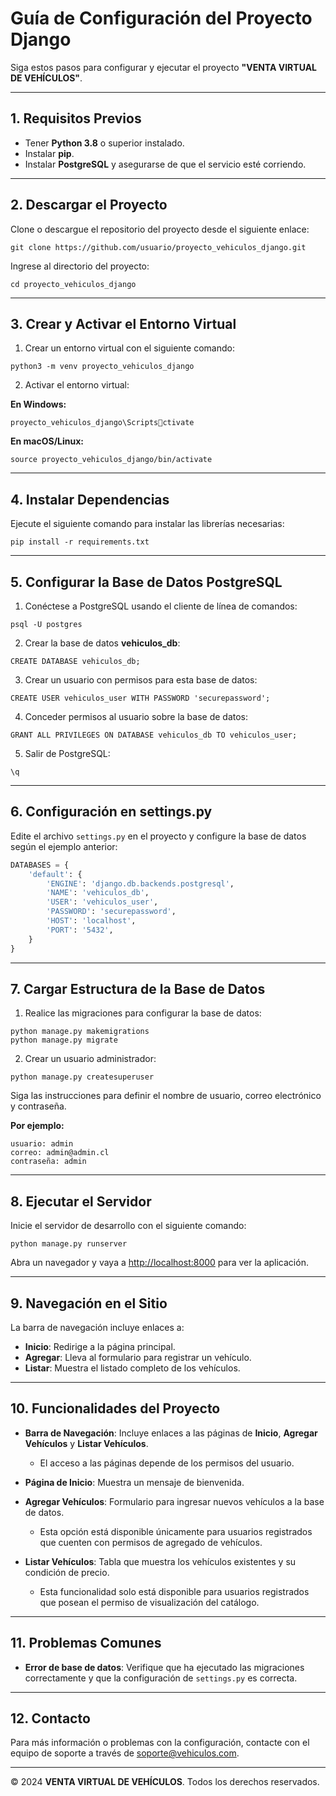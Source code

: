 
# Guía de Configuración del Proyecto Django

Siga estos pasos para configurar y ejecutar el proyecto **"VENTA VIRTUAL DE VEHÍCULOS"**.

---

## 1. Requisitos Previos

- Tener **Python 3.8** o superior instalado.
- Instalar **pip**.
- Instalar **PostgreSQL** y asegurarse de que el servicio esté corriendo.

---

## 2. Descargar el Proyecto

Clone o descargue el repositorio del proyecto desde el siguiente enlace:

```
git clone https://github.com/usuario/proyecto_vehiculos_django.git
```

Ingrese al directorio del proyecto:

```
cd proyecto_vehiculos_django
```

---

## 3. Crear y Activar el Entorno Virtual

1. Crear un entorno virtual con el siguiente comando:

```
python3 -m venv proyecto_vehiculos_django
```

2. Activar el entorno virtual:

**En Windows:**

```
proyecto_vehiculos_django\Scriptsctivate
```

**En macOS/Linux:**

```
source proyecto_vehiculos_django/bin/activate
```

---

## 4. Instalar Dependencias

Ejecute el siguiente comando para instalar las librerías necesarias:

```
pip install -r requirements.txt
```

---

## 5. Configurar la Base de Datos PostgreSQL

1. Conéctese a PostgreSQL usando el cliente de línea de comandos:

```
psql -U postgres
```

2. Crear la base de datos **vehiculos_db**:

```
CREATE DATABASE vehiculos_db;
```

3. Crear un usuario con permisos para esta base de datos:

```
CREATE USER vehiculos_user WITH PASSWORD 'securepassword';
```

4. Conceder permisos al usuario sobre la base de datos:

```
GRANT ALL PRIVILEGES ON DATABASE vehiculos_db TO vehiculos_user;
```

5. Salir de PostgreSQL:

```
\q
```

---

## 6. Configuración en settings.py

Edite el archivo `settings.py` en el proyecto y configure la base de datos según el ejemplo anterior:

```python
DATABASES = {
    'default': {
        'ENGINE': 'django.db.backends.postgresql',
        'NAME': 'vehiculos_db',
        'USER': 'vehiculos_user',
        'PASSWORD': 'securepassword',
        'HOST': 'localhost',
        'PORT': '5432',
    }
}
```

---

## 7. Cargar Estructura de la Base de Datos

1. Realice las migraciones para configurar la base de datos:

```
python manage.py makemigrations
python manage.py migrate
```

2. Crear un usuario administrador:

```
python manage.py createsuperuser
```

Siga las instrucciones para definir el nombre de usuario, correo electrónico y contraseña.

**Por ejemplo:**

```
usuario: admin
correo: admin@admin.cl
contraseña: admin
```

---

## 8. Ejecutar el Servidor

Inicie el servidor de desarrollo con el siguiente comando:

```
python manage.py runserver
```

Abra un navegador y vaya a [http://localhost:8000](http://localhost:8000) para ver la aplicación.

---

## 9. Navegación en el Sitio

La barra de navegación incluye enlaces a:

- **Inicio**: Redirige a la página principal.
- **Agregar**: Lleva al formulario para registrar un vehículo.
- **Listar**: Muestra el listado completo de los vehículos.

---

## 10. Funcionalidades del Proyecto

- **Barra de Navegación**: Incluye enlaces a las páginas de **Inicio**, **Agregar Vehículos** y **Listar Vehículos**.
    * El acceso a las páginas depende de los permisos del usuario.
  
- **Página de Inicio**: Muestra un mensaje de bienvenida.

- **Agregar Vehículos**: Formulario para ingresar nuevos vehículos a la base de datos.
    * Esta opción está disponible únicamente para usuarios registrados que cuenten con permisos de agregado de vehículos.

- **Listar Vehículos**: Tabla que muestra los vehículos existentes y su condición de precio.
    * Esta funcionalidad solo está disponible para usuarios registrados que posean el permiso de visualización del catálogo.

---

## 11. Problemas Comunes

- **Error de base de datos**: Verifique que ha ejecutado las migraciones correctamente y que la configuración de `settings.py` es correcta.

---

## 12. Contacto

Para más información o problemas con la configuración, contacte con el equipo de soporte a través de [soporte@vehiculos.com](mailto:soporte@vehiculos.com).

---

© 2024 **VENTA VIRTUAL DE VEHÍCULOS**. Todos los derechos reservados.
